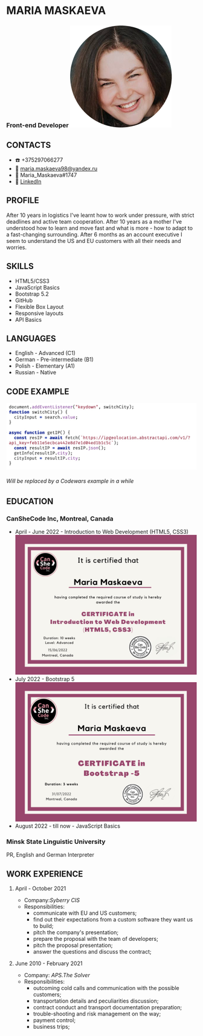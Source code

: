 # MARIA MASKAEVA
### Front-end Developer                                 ![CV Photo](assets/cv_photo.jpeg)



## CONTACTS
* ☎️ +375297066277                 
* 📧 maria.maskaeva98@yandex.ru    
* 🤯 Maria_Maskaeva#1747
* 🤝 [LinkedIn](https://www.linkedin.com/in/maria-maskaeva-16389b73/)



## PROFILE 
After 10 years in logistics I've learnt how to work under pressure, with strict deadlines and active team cooperation.
After 10 years as a mother I've understood how to learn and move fast and what is more - how to adapt to a fast-changing surrounding.
After 6 months as an account executive I seem to understand the US and EU customers with all their needs and worries.



## SKILLS
* HTML5/CSS3
* JavaScript Basics
* Bootstrap 5.2
* GitHub
* Flexible Box Layout
* Responsive layouts
* API Basics




## LANGUAGES

* English - Advanced (C1)
* German - Pre-intermediate (B1)
* Polish - Elementary (A1)
* Russian - Native




## CODE EXAMPLE 
![Code example](assets/code_example.jpg)
###### Will be replaced by a Codewars example in a while




## EDUCATION
### CanSheCode Inc, Montreal, Canada
* April - June 2022 - Introduction to Web Development (HTML5, CSS3)
![HTML/CSS Certficate](assets/html_cert.jpg)
* July 2022 - Bootstrap 5
![Bootstrap Certificate](assets/bootstrap_cert.jpg)
* August 2022 - till now - JavaScript Basics

### Minsk State Linguistic University
PR, English and German Interpreter




## WORK EXPERIENCE

1. April - October 2021 
    + Company:_Syberry CIS_
    + Responsibilities:
        - communicate with EU and US customers;
        - find out their expectations from a custom software they want us to build;
        - pitch the company's presentation;
        - prepare the proposal with the team of developers;
        - pitch the proposal presentation;
        - answer the questions and discuss the contract;

2. June 2010 - February 2021
    + Company: _APS.The Solver_
    + Responsibilities:
        - outcoming cold calls and communication with the possible customers;
        - transportation details and peculiarities discussion;
        - contract conduct and transport documentation preparation;
        - trouble-shooting and risk management on the way;
        - payment control;
        - business trips;



















